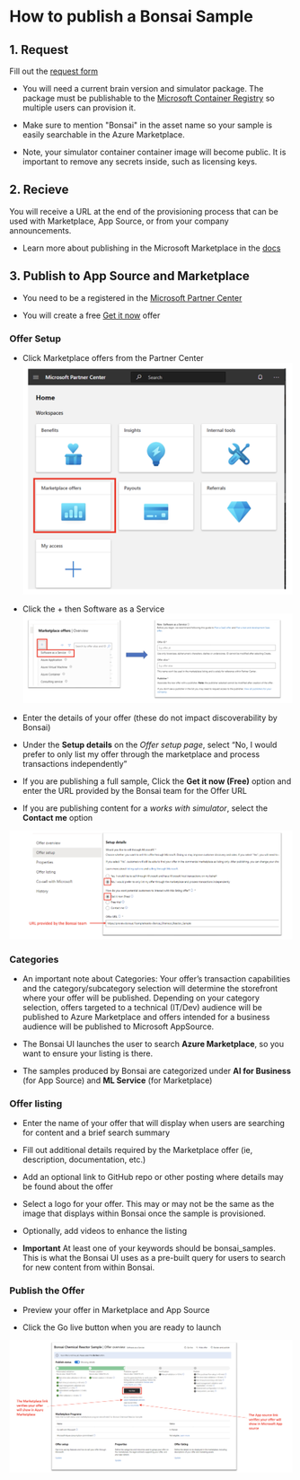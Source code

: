 # How to publish a Bonsai Sample 

## 1. Request
Fill out the [request form](https://forms.office.com/Pages/ResponsePage.aspx?id=v4j5cvGGr0GRqy180BHbR7aXU-DHqdpDt_gxbUyYOYdUME1OVTM1S0UxUUZORUY5SFZEM0RDTzVCWCQlQCN0PWcu)

- You will need a current brain version and simulator package. The package must be publishable to the [Microsoft Container Registry](https://github.com/microsoft/containerregistry) so multiple users can provision it.

- Make sure to mention "Bonsai" in the asset name so your sample is easily searchable in the Azure Marketplace.

- Note, your simulator container container image will become public. It is important to remove any secrets inside, such as licensing keys.


## 2. Recieve
You will receive a URL at the end of the provisioning process that can be used with Marketplace, App Source, or from your company announcements.
- Learn more about publishing in the Microsoft Marketplace in the [docs](https://learn.microsoft.com/en-us/azure/marketplace/plan-saas-offer)

## 3. Publish to App Source and Marketplace

- You need to be a registered in the [Microsoft Partner Center](https://partner.microsoft.com/en-US/)

- You will create a free [Get it now](https://docs.microsoft.com/en-us/azure/marketplace/plan-saas-offer) offer

### Offer Setup
- Click Marketplace offers from the Partner Center
![](/assets/img/MicrosoftPartnerCenter.png)

-  Click the + then Software as a Service
![](/assets/img/MarketplaceOffers.png)

-  Enter the details of your offer (these do not impact discoverability by Bonsai)

-  Under the **Setup details** on the *Offer setup page*, select “No, I would prefer to only list my offer through the marketplace and process transactions independently”

- If you are publishing a full sample, Click the **Get it now (Free)** option and enter the URL provided by the Bonsai team for the Offer URL

- If you are publishing content for a *works with simulator*, select the **Contact me** option

![image](/assets/img/OfferSetup.png)

### Categories
- An important note about Categories: Your offer’s transaction capabilities and the category/subcategory selection will determine the storefront where your offer will be published. Depending on your category selection, offers targeted to a technical (IT/Dev) audience will be published to Azure Marketplace and offers intended for a business audience will be published to Microsoft AppSource.

- The Bonsai UI launches the user to search **Azure Marketplace**, so you want to ensure your listing is there. 

- The samples produced by Bonsai are categorized under **AI for Business** (for App Source) and **ML Service** (for Marketplace)

### Offer listing
- Enter the name of your offer that will display when users are searching for content and a brief search summary​

- Fill out additional details required by the Marketplace offer (ie, description, documentation, etc.)​

- Add an optional link to GitHub repo or other posting where details may be found about the offer​

- Select a logo for your offer. This may or may not be the same as the image that displays within Bonsai once the sample is provisioned.​

- Optionally, add videos to enhance the listing

- **Important** At least one of your keywords should be bonsai_samples. This is what the Bonsai UI uses as a pre-built query for users to search for new content from within Bonsai.

### Publish the Offer

- Preview your offer in Marketplace and App Source

- Click the Go live button when you are ready to launch

![image](/assets/img/OfferOverview.png)



